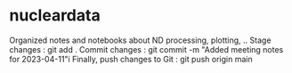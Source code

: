 # nucleardata
Organized notes and notebooks about ND processing, plotting, ..
Stage changes : git add .
Commit changes : git commit -m "Added meeting notes for 2023-04-11"i
Finally, push changes to Git : git push origin main

